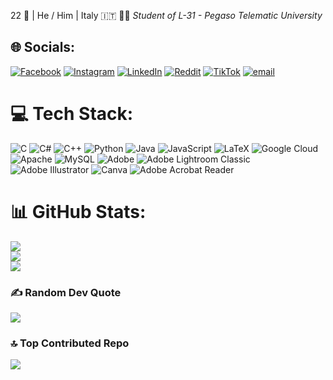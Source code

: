 22 👾 | He / Him | Italy 🇮🇹 🏳️‍🌈
*Student of L-31 - Pegaso Telematic University*

## 🌐 Socials:
[![Facebook](https://img.shields.io/badge/Facebook-%231877F2.svg?logo=Facebook&logoColor=white)](https://facebook.com/alessiobiagii) [![Instagram](https://img.shields.io/badge/Instagram-%23E4405F.svg?logo=Instagram&logoColor=white)](https://instagram.com/alessiobiagii) [![LinkedIn](https://img.shields.io/badge/LinkedIn-%230077B5.svg?logo=linkedin&logoColor=white)](https://linkedin.com/in/alessiobiagi) [![Reddit](https://img.shields.io/badge/Reddit-%23FF4500.svg?logo=Reddit&logoColor=white)](https://reddit.com/user/alessiobiagi) [![TikTok](https://img.shields.io/badge/TikTok-%23000000.svg?logo=TikTok&logoColor=white)](https://tiktok.com/@alessiobiagi) [![email](https://img.shields.io/badge/Email-D14836?logo=gmail&logoColor=white)](mailto:alessiobiagi@hotmail.com) 

# 💻 Tech Stack:
![C](https://img.shields.io/badge/c-%2300599C.svg?style=for-the-badge&logo=c&logoColor=white) ![C#](https://img.shields.io/badge/c%23-%23239120.svg?style=for-the-badge&logo=csharp&logoColor=white) ![C++](https://img.shields.io/badge/c++-%2300599C.svg?style=for-the-badge&logo=c%2B%2B&logoColor=white) ![Python](https://img.shields.io/badge/python-3670A0?style=for-the-badge&logo=python&logoColor=ffdd54) ![Java](https://img.shields.io/badge/java-%23ED8B00.svg?style=for-the-badge&logo=openjdk&logoColor=white) ![JavaScript](https://img.shields.io/badge/javascript-%23323330.svg?style=for-the-badge&logo=javascript&logoColor=%23F7DF1E) ![LaTeX](https://img.shields.io/badge/latex-%23008080.svg?style=for-the-badge&logo=latex&logoColor=white) ![Google Cloud](https://img.shields.io/badge/GoogleCloud-%234285F4.svg?style=for-the-badge&logo=google-cloud&logoColor=white) ![Apache](https://img.shields.io/badge/apache-%23D42029.svg?style=for-the-badge&logo=apache&logoColor=white) ![MySQL](https://img.shields.io/badge/mysql-4479A1.svg?style=for-the-badge&logo=mysql&logoColor=white) ![Adobe](https://img.shields.io/badge/adobe-%23FF0000.svg?style=for-the-badge&logo=adobe&logoColor=white) ![Adobe Lightroom Classic](https://img.shields.io/badge/Adobe%20Lightroom%20Classic-31A8FF.svg?style=for-the-badge&logo=Adobe%20Lightroom%20Classic&logoColor=white) ![Adobe Illustrator](https://img.shields.io/badge/adobe%20illustrator-%23FF9A00.svg?style=for-the-badge&logo=adobe%20illustrator&logoColor=white) ![Canva](https://img.shields.io/badge/Canva-%2300C4CC.svg?style=for-the-badge&logo=Canva&logoColor=white) ![Adobe Acrobat Reader](https://img.shields.io/badge/Adobe%20Acrobat%20Reader-EC1C24.svg?style=for-the-badge&logo=Adobe%20Acrobat%20Reader&logoColor=white)
# 📊 GitHub Stats:
![](https://github-readme-stats.vercel.app/api?username=alexiob1&theme=default&hide_border=false&include_all_commits=false&count_private=false)<br/>
![](https://nirzak-streak-stats.vercel.app/?user=alexiob1&theme=default&hide_border=false)<br/>
![](https://github-readme-stats.vercel.app/api/top-langs/?username=alexiob1&theme=default&hide_border=false&include_all_commits=false&count_private=false&layout=compact)

### ✍️ Random Dev Quote
![](https://quotes-github-readme.vercel.app/api?type=horizontal&theme=radical)

### 🔝 Top Contributed Repo
![](https://github-contributor-stats.vercel.app/api?username=alexiob1&limit=5&theme=dark&combine_all_yearly_contributions=true)
